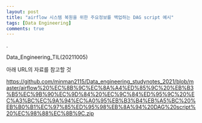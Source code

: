 ```yaml
---
layout: post
title: "airflow 시스템 복원을 위한 주요정보를 백업하는 DAG script 예시"
tags: [Data Engineering]
comments: true
---
```


.

Data_Engineering_TIL(20211005)

아래 URL의 자료를 참고할 것

https://github.com/minman2115/Data_engineering_studynotes_2021/blob/master/airflow%20%EC%8B%9C%EC%8A%A4%ED%85%9C%20%EB%B3%B5%EC%9B%90%EC%9D%84%20%EC%9C%84%ED%95%9C%20%EC%A3%BC%EC%9A%94%EC%A0%95%EB%B3%B4%EB%A5%BC%20%EB%B0%B1%EC%97%85%ED%95%98%EB%8A%94%20DAG%20script%20%EC%98%88%EC%8B%9C.zip